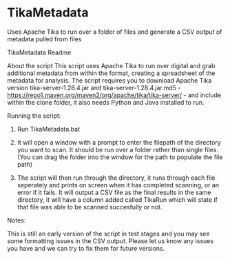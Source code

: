 # TikaMetadata
Uses Apache Tika to run over a folder of files and generate a CSV output of metadata pulled from files

TikaMetadata Readme

About the script
This script uses Apache Tika to run over digital and grab additional metadata from within the format, creating a spreadsheet of the metadata for analysis.
The script requires you to download Apache Tika version tika-server-1.28.4.jar and tika-server-1.28.4.jar.md5 - https://repo1.maven.org/maven2/org/apache/tika/tika-server/ - and include within the clone folder, it also needs Python and Java installed to run.

Running the script:

1.	Run TikaMetadata.bat

2.	It will open a window with a prompt to enter the filepath of the directory you want to scan. It should be run over a folder rather than single files. (You can drag the folder into the window for the path to populate the file path)

3.	The script will then run through the directory, it runs through each file seperately and prints on screen when it has completed scanning, or an error if it fails. It will output a CSV file as the final results in the same directory, it will have a column added called TikaRun which will state if that file was able to be scanned succesfully or not.

Notes:

This is still an early version of the script in test stages and you may see some formatting issues in the CSV output. Please let us know any issues you have and we can try to fix them for future versions.
